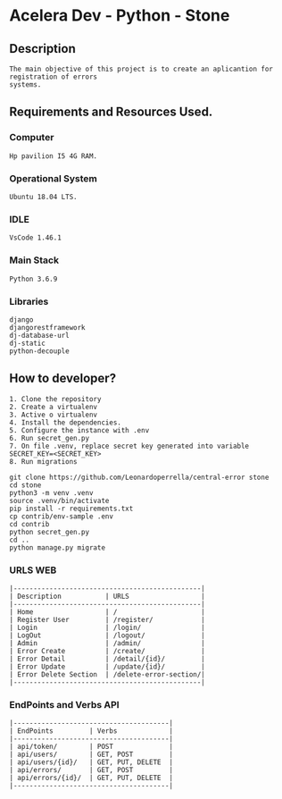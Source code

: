 # Acelera Dev - Python - Stone

## Description
    The main objective of this project is to create an aplicantion for registration of errors
    systems.

## Requirements and Resources Used.

### Computer

    Hp pavilion I5 4G RAM.

### Operational System

    Ubuntu 18.04 LTS.

### IDLE

    VsCode 1.46.1

### Main Stack
    
    Python 3.6.9

### Libraries

    django
    djangorestframework
    dj-database-url
    dj-static
    python-decouple

## How to developer?

    1. Clone the repository
    2. Create a virtualenv
    3. Active o virtualenv
    4. Install the dependencies.
    5. Configure the instance with .env
    6. Run secret_gen.py
    7. On file .venv, replace secret key generated into variable SECRET_KEY=<SECRET_KEY>
    8. Run migrations


```console
git clone https://github.com/Leonardoperrella/central-error stone
cd stone
python3 -m venv .venv
source .venv/bin/activate
pip install -r requirements.txt
cp contrib/env-sample .env
cd contrib
python secret_gen.py
cd ..
python manage.py migrate
```
### URLS WEB
```
|-----------------------------------------------|
| Description           | URLS                  |
|-----------------------------------------------|
| Home                  | /                     |
| Register User         | /register/            |
| Login                 | /login/               |
| LogOut                | /logout/              |
| Admin                 | /admin/               |
| Error Create          | /create/              |
| Error Detail          | /detail/{id}/         |      
| Error Update          | /update/{id}/         |
| Error Delete Section  | /delete-error-section/|
|-----------------------------------------------|
```

### EndPoints and Verbs API

```
|---------------------------------------|
| EndPoints         | Verbs             |
|---------------------------------------|
| api/token/        | POST              |
| api/users/        | GET, POST         |
| api/users/{id}/   | GET, PUT, DELETE  |
| api/errors/       | GET, POST         |
| api/errors/{id}/  | GET, PUT, DELETE  |
|---------------------------------------|
```